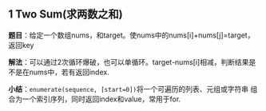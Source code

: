 ## 1 Two Sum(求两数之和)
**题目**：给定一个数组nums，和target。使nums中的nums[i]+nums[j]=target，返回key

**解法**：可以通过2次循环爆破，也可以单循环。target-nums[i]相减，判断结果是不是在nums中，若有返回index.

**小结**：``enumerate(sequence, [start=0])``将一个可遍历的列表、元组或字符串 组合为一个索引序列，同时返回index和value，常用于for.
